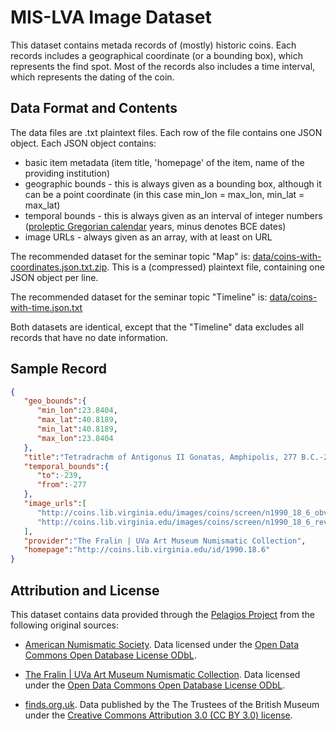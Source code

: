 # MIS-LVA Image Dataset

This dataset contains metada records of (mostly) historic coins. Each records includes a
geographical coordinate (or a bounding box), which represents the find spot. Most of the records
also includes a time interval, which represents the dating of the coin.

## Data Format and Contents

The data files are .txt plaintext files. Each row of the file contains one JSON object. Each
JSON object contains:

* basic item metadata (item title, 'homepage' of the item, name of the providing institution)
* geographic bounds - this is always given as a bounding box, although it can be a point coordinate
  (in this case min_lon = max_lon, min_lat = max_lat)
* temporal bounds - this is always given as an interval of integer numbers ([proleptic Gregorian
  calendar](https://en.wikipedia.org/wiki/Proleptic_Gregorian_calendar) years, minus denotes BCE
  dates)
* image URLs - always given as an array, with at least on URL

The recommended dataset for the seminar topic "Map" is: [data/coins-with-coordinates.json.txt.zip](https://github.com/rsimon/mis-lva/blob/master/data/coins-with-coordinates.json.txt.zip?raw=true). This is a (compressed) plaintext file, containing one JSON object per line.

The recommended dataset for the seminar topic "Timeline" is: [data/coins-with-time.json.txt](https://github.com/rsimon/mis-lva/blob/master/data/coins-with-time.json.txt.zip?raw=true)

Both datasets are identical, except that the "Timeline" data excludes all records that have no
date information.

## Sample Record

```json
{  
   "geo_bounds":{  
      "min_lon":23.8404,
      "max_lat":40.8189,
      "min_lat":40.8189,
      "max_lon":23.8404
   },
   "title":"Tetradrachm of Antigonus II Gonatas, Amphipolis, 277 B.C.-239 B.C. 1990.18.6.",
   "temporal_bounds":{  
      "to":-239,
      "from":-277
   },
   "image_urls":[  
      "http://coins.lib.virginia.edu/images/coins/screen/n1990_18_6_obv.jpg",
      "http://coins.lib.virginia.edu/images/coins/screen/n1990_18_6_rev.jpg"
   ],
   "provider":"The Fralin | UVa Art Museum Numismatic Collection",
   "homepage":"http://coins.lib.virginia.edu/id/1990.18.6"
}
```

## Attribution and License

This dataset contains data provided through the
[Pelagios Project](http://pelagios-project.blogspot.co.uk) from the following original sources:

* [American Numismatic Society](http://numismatics.org/search/). Data licensed under the
  [Open Data Commons Open Database License ODbL](http://opendatacommons.org/licenses/odbl/).

* [The Fralin | UVa Art Museum Numismatic Collection](http://coins.lib.virginia.edu/). Data
  licensed under the [Open Data Commons Open Database License ODbL](http://opendatacommons.org/licenses/odbl/).

* [finds.org.uk](https://finds.org.uk/). Data published by the The Trustees of the British Museum
  under the [Creative Commons Attribution 3.0 (CC BY 3.0) license](http://creativecommons.org/licenses/by/3.0/).
